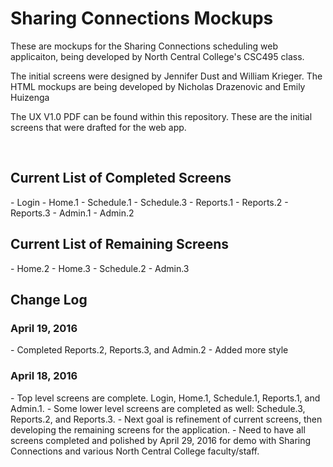 <h1>Sharing Connections Mockups</h1>
<p>These are mockups for the Sharing Connections scheduling web applicaiton, being developed by North Central College's CSC495 class.</p>
<p>The initial screens were designed by Jennifer Dust and William Krieger. The HTML mockups are being developed by Nicholas Drazenovic and Emily Huizenga</p>

<p>The UX V1.0 PDF can be found within this repository. These are the initial screens that were drafted for the web app.<p>

<br />
<h2>Current List of Completed Screens</h2>
  - Login
  - Home.1
  - Schedule.1
  - Schedule.3
  - Reports.1
  - Reports.2
  - Reports.3
  - Admin.1
  - Admin.2
  
<h2>Current List of Remaining Screens</h2>
  - Home.2
  - Home.3
  - Schedule.2
  - Admin.3
  
  
  
  
  
<br />
<h2>Change Log</h2>

<h3>April 19, 2016</h3>
- Completed Reports.2, Reports.3, and Admin.2
- Added more style

<h3>April 18, 2016</h3>
- Top level screens are complete. Login, Home.1, Schedule.1, Reports.1, and Admin.1.
- Some lower level screens are completed as well: Schedule.3, Reports.2, and Reports.3.
- Next goal is refinement of current screens, then developing the remaining screens for the application.
- Need to have all screens completed and polished by April 29, 2016 for demo with Sharing Connections and various North Central College faculty/staff.


